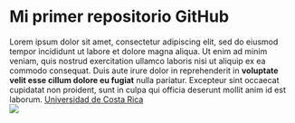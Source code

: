 # Mi primer repositorio GitHub

Lorem ipsum dolor sit amet, consectetur adipiscing elit, sed do eiusmod tempor incididunt ut labore et dolore magna aliqua. Ut enim ad minim veniam, quis nostrud exercitation ullamco laboris nisi ut aliquip ex ea commodo consequat. Duis aute irure dolor in reprehenderit in **voluptate velit esse cillum dolore eu fugiat** nulla pariatur. Excepteur sint occaecat cupidatat non proident, sunt in culpa qui officia deserunt mollit anim id est laborum.
[Universidad de Costa Rica](https://www.ucr.ac.cr/)  
![](https://images.unsplash.com/photo-1650374465797-f277b40fffe5?ixlib=rb-1.2.1&ixid=MnwxMjA3fDB8MHx0b3BpYy1mZWVkfDJ8NnNNVmpUTFNrZVF8fGVufDB8fHx8&auto=format&fit=crop&w=500&q=60)    
